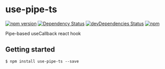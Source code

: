 # use-pipe-ts

[![npm version](https://badge.fury.io/js/use-pipe-ts.svg?t=1495378566925)](https://badge.fury.io/js/use-pipe-ts)
[![Dependency Status](https://david-dm.org/iyegoroff/use-pipe-ts.svg?t=1495378566925)](https://david-dm.org/iyegoroff/use-pipe-ts)
[![devDependencies Status](https://david-dm.org/iyegoroff/use-pipe-ts/dev-status.svg)](https://david-dm.org/iyegoroff/use-pipe-ts?type=dev)
[![npm](https://img.shields.io/npm/l/use-pipe-ts.svg?t=1495378566925)](https://www.npmjs.com/package/use-pipe-ts)

Pipe-based useCallback react hook

## Getting started

`$ npm install use-pipe-ts --save`
